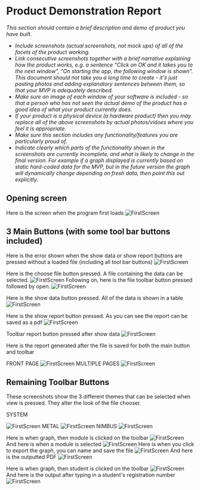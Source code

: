 # Product Demonstration Report

*This section should contain a brief description and demo of product you have built.*

* *Include screenshots (actual screenshots, not mock ups) of all of the facets of the product working.*
* *Link consecutive screenshots together with a brief narrative explaining how the product works, e.g. a sentence "Click on OK and it takes you to the next window", "On starting the app, the following window is shown".  This document should not take you a long time to create - it's just pasting photos and adding explanatory sentences between them, so that your MVP is adequately described.*
* *Make sure an image of each window of your software is included - so that a person who has not seen the actual demo of the product has a good idea of what your product currently does.*
* *If your product is a physical device (a hardware product) then you may replace all of the above screenshots by actual photos/vidoes where you feel it is appropriate.*
* *Make sure this section includes any functionality/features you are particularly proud of.*
* *Indicate clearly which parts of the functionality shown in the screenshots are currently incomplete, and what is likely to change in the final version.  For example if a graph displayed is currently based on static hard-coded data for the MVP, but in the future version the graph will dynamically change depending on fresh data, then point this out explicitly.*

## Opening screen
Here is the screen when the program first loads
![FirstScreen](demonstration_images/FirstScreen.PNG)

## 3 Main Buttons (with some tool bar buttons included)
Here is the error shown when the show data or show report buttons are pressed without a loaded file (including all tool bar buttons)
![FirstScreen](demonstration_images/FileError.PNG)

Here is the choose file button pressed. A file containing the data can be selected.
![FirstScreen](demonstration_images/ChooseFile.PNG)
Following on, here is the file toolbar button pressed followed by open.
![FirstScreen](demonstration_images/FileOpen.PNG)

Here is the show data button pressed. All of the data is shown in a table
![FirstScreen](demonstration_images/JTable.PNG)

Here is the show report button pressed. As you can see the report can be saved as a pdf
![FirstScreen](demonstration_images/ShowReport.PNG)

Toolbar report button pressed after show data
![FirstScreen](demonstration_images/ModuleReport.PNG)

Here is the report generated after the file is saved for both the main button and toolbar

FRONT PAGE
![FirstScreen](demonstration_images/ReportFrontPage.PNG)
MULTIPLE PAGES
![FirstScreen](demonstration_images/ReportPages.PNG)

## Remaining Toolbar Buttons
These screenshots show the 3 different themes that can be selected when view is pressed. They alter the look of the file chooser.

SYSTEM

![FirstScreen](demonstration_images/System.PNG)
METAL
![FirstScreen](demonstration_images/Metal.PNG)
NIMBUS
![FirstScreen](demonstration_images/Nimbus.PNG)


Here is when graph, then module is clicked on the toolbar
![FirstScreen](demonstration_images/GraphModule.PNG)
And here is when a module is selected
![FirstScreen](demonstration_images/GraphofModule.PNG)
Here is when you click to export the graph, you can name and save the file
![FirstScreen](demonstration_images/ExportPDF.PNG)
And here is the outputted PDF
![FirstScreen](demonstration_images/GraphPDF.PNG)

Here is when graph, then student is clicked on the toolbar
![FirstScreen](demonstration_images/GraphStudent.PNG)
And here is the output after typing in a student's registration number
![FirstScreen](demonstration_images/StudentData.PNG)